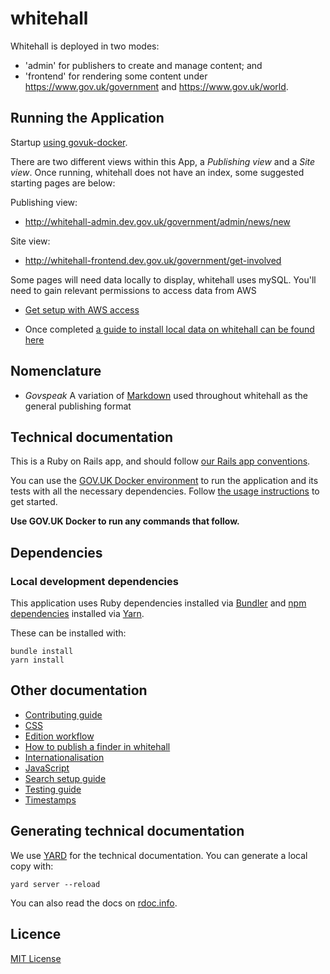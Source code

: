 # whitehall

Whitehall is deployed in two modes:

- 'admin' for publishers to create and manage content; and
- 'frontend' for rendering some content under https://www.gov.uk/government and https://www.gov.uk/world.

## Running the Application

Startup [using govuk-docker](https://github.com/alphagov/govuk-docker).

There are two different views within this App, a *Publishing view* and a *Site view*. Once running, whitehall does not have an index, some suggested starting pages are below:

Publishing view:
- <http://whitehall-admin.dev.gov.uk/government/admin/news/new>

Site view:
- <http://whitehall-frontend.dev.gov.uk/government/get-involved>

Some pages will need data locally to display, whitehall uses mySQL. You'll need to gain relevant permissions to access data from AWS

- [Get setup with AWS access](https://docs.publishing.service.gov.uk/manual/get-started.html)

- Once completed [a guide to install local data on whitehall can be found here](https://github.com/alphagov/govuk-docker/blob/master/docs/how-tos.md#how-to-replicate-data-locally)

## Nomenclature

- *Govspeak* A variation of [Markdown](https://daringfireball.net/projects/markdown) used throughout whitehall as the general publishing format

## Technical documentation

This is a Ruby on Rails app, and should follow [our Rails app conventions](https://docs.publishing.service.gov.uk/manual/conventions-for-rails-applications.html).

You can use the [GOV.UK Docker environment](https://github.com/alphagov/govuk-docker) to run the application and its tests with all the necessary dependencies. Follow [the usage instructions](https://github.com/alphagov/govuk-docker#usage) to get started.

**Use GOV.UK Docker to run any commands that follow.**

## Dependencies

### Local development dependencies

This application uses Ruby dependencies installed via [Bundler][] and [npm
dependencies][npm] installed via [Yarn][].

These can be installed with:

```
bundle install
yarn install
```

[Bundler]: https://classic.yarnpkg.com/en/docs/install/
[npm]: https://www.npmjs.com/
[Yarn]: https://classic.yarnpkg.com/en/docs/install/

## Other documentation

- [Contributing guide](CONTRIBUTING.md)
- [CSS](docs/css.md)
- [Edition workflow](docs/edition_workflow.md)
- [How to publish a finder in whitehall](docs/finders.md)
- [Internationalisation](docs/internationalisation_guide.md)
- [JavaScript](docs/javascript.md)
- [Search setup guide](docs/search_setup_guide.md)
- [Testing guide](docs/testing_guide.md)
- [Timestamps](docs/timestamps.md)

## Generating technical documentation

We use [YARD](https://github.com/lsegal/yard) for the technical documentation. You can generate a local copy with:

    yard server --reload

You can also read the docs on [rdoc.info](http://rdoc.info/github/alphagov/whitehall/frames).

## Licence

[MIT License](LICENCE)

